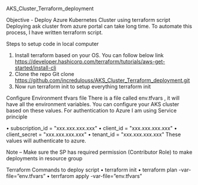 AKS_Cluster_Terraform_deployment

Objective - Deploy Azure Kubernetes Cluster using terraform script
Deploying ask cluster from azure portal can take long time. To automate this process, I have written terraform script.



Steps to setup code in local computer
1.	Install terraform based on your OS.
You can follow below link
https://developer.hashicorp.com/terraform/tutorials/aws-get-started/install-cli 
2.	Clone the repo
Git clone https://github.com/incredulouss/AKS_Cluster_Terraform_deployment.git
3.	Now run terraform init to setup everything
terraform init



Configure Environment tfvars file 
There is a file called env.tfvars , it will have all the environment variables. You can configure your AKS cluster based on these values.
For authentication to Azure I am using Service principle 


•	subscription_id = "xxx.xxx.xxx.xxx"
•	client_id       = "xxx.xxx.xxx.xxx"
•	client_secret   = "xxx.xxx.xxx.xxx"
•	tenant_id       = "xxx.xxx.xxx.xxx"
These values will authenticate to azure.

Note – Make sure the SP has required permission (Contributor Role) to make deployments in resource group

                                                                                                                                                                                          
                                                                                                                                                                                          
Terraform Commands to deploy script
•	terraform init 
•	terraform plan -var-file=”env.tfvars”
•	terrfarom apply -var-file=”env.tfvars”
